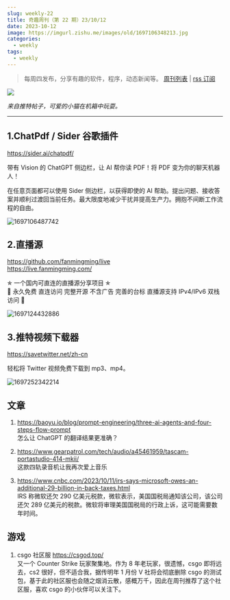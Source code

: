 ```yaml
---
slug: weekly-22
title: 奇趣周刊（第 22 期）23/10/12
date: 2023-10-12
image: https://imgurl.zishu.me/images/old/1697106348213.jpg
categories:
  - weekly
tags:
  - weekly
---
```


> 每周四发布，分享有趣的软件，程序，动态新闻等。 [周刊列表](/categories/weekly/) | [rss 订阅](/categories/weekly/index.xml)

![](https://imgurl.zishu.me/images/old/1697106348213.jpg)

*来自推特帖子，可爱的小猫在机箱中玩耍。*

---

## 1.ChatPdf / Sider 谷歌插件

https://sider.ai/chatpdf/

带有 Vision 的 ChatGPT 侧边栏，让 AI 帮你读 PDF！将 PDF 变为你的聊天机器人！

在任意页面都可以使用 Sider 侧边栏，以获得即使的 AI 帮助。提出问题、接收答案并顺利过渡回当前任务。最大限度地减少干扰并提高生产力。拥抱不间断工作流程的自由。

![1697106487742](https://imgurl.zishu.me/images/old/1697106487742.jpg)


## 2.直播源

https://github.com/fanmingming/live  
https://live.fanmingming.com/  

✯ 一个国内可直连的直播源分享项目 ✯   
🔕 永久免费 直连访问 完整开源 不含广告 完善的台标 直播源支持 IPv4/IPv6 双栈访问 🔕

![1697124432886](https://imgurl.zishu.me/images/old/1697124432886.jpg)

## 3.推特视频下载器

https://savetwitter.net/zh-cn

轻松将 Twitter 视频免费下载到 mp3、mp4。

![1697252342214](https://imgurl.zishu.me/images/old/1697252342214.jpg)


## 文章

1. https://baoyu.io/blog/prompt-engineering/three-ai-agents-and-four-steps-flow-prompt  
怎么让 ChatGPT 的翻译结果更准确？

2. https://www.gearpatrol.com/tech/audio/a45461959/tascam-portastudio-414-mkii/  
这款四轨录音机让我再次爱上音乐

3. https://www.cnbc.com/2023/10/11/irs-says-microsoft-owes-an-additional-29-billion-in-back-taxes.html  
IRS 称微软还欠 290 亿美元税款，微软表示，美国国税局通知该公司，该公司还欠 289 亿美元的税款。微软将审理美国国税局的行政上诉，这可能需要数年时间。

## 游戏

1. csgo 社区服
https://csgod.top/  
又一个 Counter Strike 玩家聚集地。作为 8 年老玩家，很遗憾，csgo 即将远去，cs2 很好，但不适合我，据传明年 1 月份 V 社将会彻底删除 csgo 的测试包，基于此的社区服也会随之烟消云散，感概万千，因此在周刊推荐了这个社区服，喜欢 csgo 的小伙伴可以关注下。